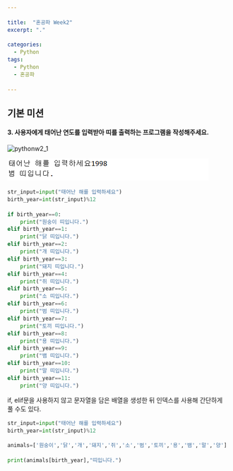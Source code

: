 ```yaml
---

title:  "혼공파 Week2"
excerpt: "."

categories:
  - Python
tags:
  - Python
  - 혼공파
  
---
```

## 기본 미션

#### 3. 사용자에게 태어난 연도를 입력받아 띠를 출력하는 프로그램을 작성해주세요. 

![pythonw2_1](\assets\images\python_w2_2.jpg)

![pythonw2_2](\assets\images\python_w2_1.PNG)

```python
str_input=input("태어난 해를 입력하세요")
birth_year=int(str_input)%12

if birth_year==0:
    print("원숭이 띠입니다.")
elif birth_year==1:
    print("닭 띠입니다.")
elif birth_year==2:
    print("개 띠입니다.")
elif birth_year==3:
    print("돼지 띠입니다.")
elif birth_year==4:
    print("쥐 띠입니다.")
elif birth_year==5:
    print("소 띠입니다.")
elif birth_year==6:
    print("범 띠입니다.")
elif birth_year==7:
    print("토끼 띠입니다.")
elif birth_year==8:
    print("용 띠입니다.")
elif birth_year==9:
    print("뱀 띠입니다.")
elif birth_year==10:
    print("말 띠입니다.")
elif birth_year==11:
    print("양 띠입니다.")

```

if, elif문을 사용하지 않고 문자열을 담은 배열을 생성한 뒤 인덱스를 사용해 간단하게 풀 수도 있다.

```python
str_input=input("태어난 해를 입력하세요")
birth_year=int(str_input)%12

animals=['원숭이','닭','개','돼지','쥐','소','범','토끼','용','뱀','말','양']

print(animals[birth_year],"띠입니다.")
```

